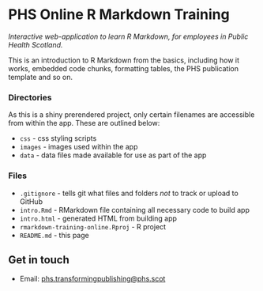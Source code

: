 # PHS Online R Markdown Training

*Interactive web-application to learn R Markdown, for employees in Public Health Scotland.*

This is an introduction to R Markdown from the basics, including how it works, embedded code chunks, formatting tables, the PHS publication template and so on.

### Directories

As this is a shiny prerendered project, only certain filenames are accessible from within the app. These are outlined below:
  * `css` - css styling scripts
  * `images` - images used within the app
  * `data` - data files made available for use as part of the app
    
### Files

  * `.gitignore` - tells git what files and folders *not* to track or upload to GitHub
  * `intro.Rmd` - RMarkdown file containing all necessary code to build app
  * `intro.html` - generated HTML from building app
  * `rmarkdown-training-online.Rproj` - R project
  * `README.md` - this page


## Get in touch

* Email: phs.transformingpublishing@phs.scot

